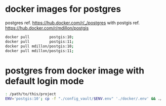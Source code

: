 # docker images for postgres
postgres     ref. https://hub.docker.com/r/_/postgres
with postgis ref. https://hub.docker.com/r/mdillon/postgis
```bash
docker pull         postgis:10;
docker pull         postgis:11;
docker pull mdillon/postgis:10;
docker pull mdillon/postgis:11;
```


# postgres from docker image with default login mode
```bash
: /path/to/this/project
ENV='postgis:10'; cp -f "./config_vault/$ENV.env" './docker/.env' && ./docker/down.sh && ./docker/up.sh
